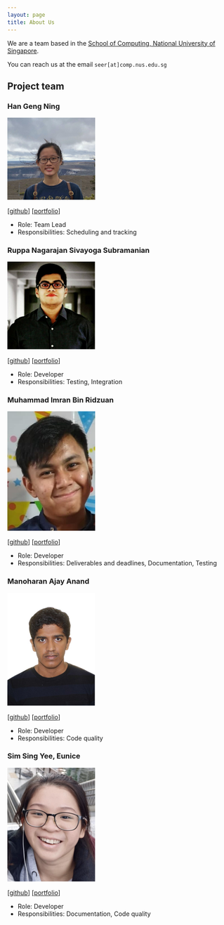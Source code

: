 ```yaml
---
layout: page
title: About Us
---
```


We are a team based in the [School of Computing, National University of Singapore](http://www.comp.nus.edu.sg).

You can reach us at the email `seer[at]comp.nus.edu.sg`

## Project team

### Han Geng Ning

<img src="images/zognin.png" width="200px">

[[github](http://github.com/zognin)]
[[portfolio](team/zognin.md)]

* Role: Team Lead
* Responsibilities: Scheduling and tracking

### Ruppa Nagarajan Sivayoga Subramanian

<img src="images/sivayogasubramanian.png" width="200px">

[[github](http://github.com/sivayogasubramanian)] [[portfolio](team/sivayogasubramanian.md)]

* Role: Developer
* Responsibilities: Testing, Integration

### Muhammad Imran Bin Ridzuan

<img src="images/imranr2.png" width="200px">

[[github](http://github.com/Imranr2)]
[[portfolio](team/imranr2.md)]

* Role: Developer
* Responsibilities: Deliverables and deadlines, Documentation, Testing

### Manoharan Ajay Anand

<img src="images/manoharan-ajay-anand.png" width="200px">

[[github](http://github.com/Manoharan-Ajay-Anand)]
[[portfolio](team/manoharan-ajay-anand.md)]

* Role: Developer
* Responsibilities: Code quality

### Sim Sing Yee, Eunice

<img src="images/eunicesim142.png" width="200px">

[[github](http://github.com/EuniceSim142)]
[[portfolio](team/eunicesim142.md)]

* Role: Developer
* Responsibilities: Documentation, Code quality
